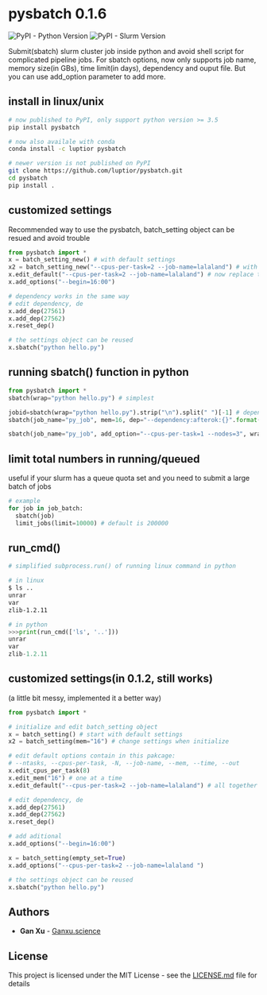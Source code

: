 # pysbatch 0.1.6 
![PyPI - Python Version](https://img.shields.io/badge/python-≥3.5-blue.svg)
![PyPI - Slurm Version](https://img.shields.io/badge/slurm-≥18-green.svg)


Submit(sbatch) slurm cluster job inside python and avoid shell script for complicated pipeline jobs. For sbatch options, now only supports job name, memory size(in GBs), time limit(in days), dependency and ouput file. But you can use add_option parameter to add more.

## install in linux/unix
```bash
# now published to PyPI, only support python version >= 3.5
pip install pysbatch

# now also availale with conda
conda install -c luptior pysbatch

# newer version is not published on PyPI
git clone https://github.com/luptior/pysbatch.git
cd pysbatch
pip install .
```

## customized settings
Recommended way to use the pysbatch, batch_setting object can be resued and avoid trouble
```python
from pysbatch import *
x = batch_setting_new() # with default settings
x2 = batch_setting_new("--cpus-per-task=2 --job-name=lalaland") # with customized settings
x.edit_default("--cpus-per-task=2 --job-name=lalaland") # now replace the default instead of "edit"
x.add_options("--begin=16:00")

# dependency works in the same way
# edit dependency, de
x.add_dep(27561)
x.add_dep(27562)
x.reset_dep()

# the settings object can be reused
x.sbatch("python hello.py")

```


## running sbatch() function in python
```python
from pysbatch import *
sbatch(wrap="python hello.py") # simplest

jobid=sbatch(wrap="python hello.py").strip("\n").split(" ")[-1] # dependency example
sbatch(job_name="py_job", mem=16, dep="--dependency:afterok:{}".format(jobid), time=3-0, log="submit.out", wrap="python hello.py") # more options

sbatch(job_name="py_job", add_option="--cpus-per-task=1 --nodes=3", wrap="python hello.py") # add more options

```


## limit total numbers in running/queued
useful if your slurm has a queue quota set and you need to submit a large batch of jobs
```python
# example
for job in job_batch:
  sbatch(job)
  limit_jobs(limit=10000) # default is 200000
```


## run_cmd()
```sh
# simplified subprocess.run() of running linux command in python

# in linux
$ ls ..
unrar
var
zlib-1.2.11
```

```python
# in python
>>>print(run_cmd(['ls', '..']))
unrar
var
zlib-1.2.11
```

## customized settings(in 0.1.2, still works)
(a little bit messy, implemented it a better way)
```python
from pysbatch import *

# initialize and edit batch_setting object
x = batch_setting() # start with default settings
x2 = batch_setting(mem="16") # change settings when initialize

# edit default options contain in this pakcage:
# --ntasks, --cpus-per-task, -N, --job-name, --mem, --time, --out
x.edit_cpus_per_task(8)
x.edit_mem("16") # one at a time
x.edit_default("--cpus-per-task=2 --job-name=lalaland") # all together

# edit dependency, de
x.add_dep(27561)
x.add_dep(27562)
x.reset_dep()

# add aditional
x.add_options("--begin=16:00")

x = batch_setting(empty_set=True)
x.add_options("--cpus-per-task=2 --job-name=lalaland ")

# the settings object can be reused
x.sbatch("python hello.py")

```


## Authors

* **Gan Xu**  - [Ganxu.science](https://ganxu.science)


## License

This project is licensed under the MIT License - see the [LICENSE.md](https://github.com/luptior/pysbatch/blob/master/LICENSE) file for details
